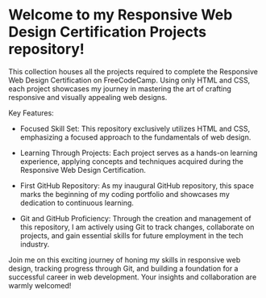 # Welcome to my Responsive Web Design Certification Projects repository!

This collection houses all the projects required to complete the Responsive Web Design Certification on FreeCodeCamp. Using only HTML and CSS, each project showcases my journey in mastering the art of crafting responsive and visually appealing web designs.

Key Features:
- Focused Skill Set: This repository exclusively utilizes HTML and CSS, emphasizing a focused approach to the fundamentals of web design.

- Learning Through Projects: Each project serves as a hands-on learning experience, applying concepts and techniques acquired during the Responsive Web Design Certification.

- First GitHub Repository: As my inaugural GitHub repository, this space marks the beginning of my coding portfolio and showcases my dedication to continuous learning.

- Git and GitHub Proficiency: Through the creation and management of this repository, I am actively using Git to track changes, collaborate on projects, and gain essential skills for future employment in the tech industry.

Join me on this exciting journey of honing my skills in responsive web design, tracking progress through Git, and building a foundation for a successful career in web development. Your insights and collaboration are warmly welcomed!
